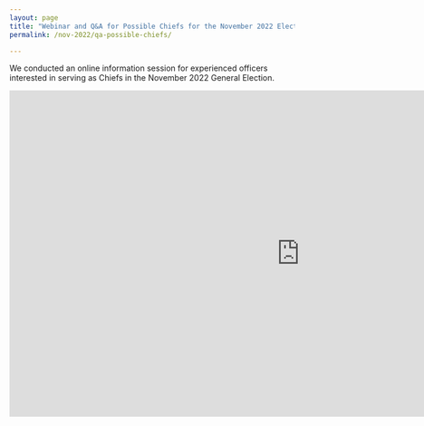 ```yaml
---
layout: page
title: "Webinar and Q&A for Possible Chiefs for the November 2022 Election"
permalink: /nov-2022/qa-possible-chiefs/

---
```


We conducted an online information session for experienced officers interested in serving as Chiefs in the November 2022 General Election.

<iframe width="1024" height="576" src="https://www.youtube.com/embed/LPhLAAOmo0k" title="YouTube video player" frameborder="0" allow="accelerometer; autoplay; clipboard-write; encrypted-media; gyroscope; picture-in-picture" allowfullscreen></iframe>